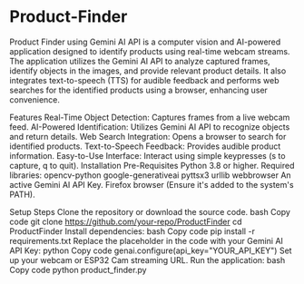 # Product-Finder

  Product Finder using Gemini AI API is a computer vision and AI-powered application designed to identify products using real-time webcam streams. The application utilizes the Gemini AI API to analyze captured frames, identify objects in the images, and provide relevant product details. It also integrates text-to-speech (TTS) for audible feedback and performs web searches for the identified products using a browser, enhancing user convenience.

Features
Real-Time Object Detection: Captures frames from a live webcam feed.
AI-Powered Identification: Utilizes Gemini AI API to recognize objects and return details.
Web Search Integration: Opens a browser to search for identified products.
Text-to-Speech Feedback: Provides audible product information.
Easy-to-Use Interface: Interact using simple keypresses (s to capture, q to quit).
Installation
Pre-Requisites
Python 3.8 or higher.
Required libraries:
opencv-python
google-generativeai
pyttsx3
urllib
webbrowser
An active Gemini AI API Key.
Firefox browser (Ensure it's added to the system's PATH).

Setup Steps
Clone the repository or download the source code.
bash
Copy code
git clone https://github.com/your-repo/ProductFinder
cd ProductFinder
Install dependencies:
bash
Copy code
pip install -r requirements.txt
Replace the placeholder in the code with your Gemini AI API Key:
python
Copy code
genai.configure(api_key="YOUR_API_KEY")
Set up your webcam or ESP32 Cam streaming URL.
Run the application:
bash
Copy code
python product_finder.py
